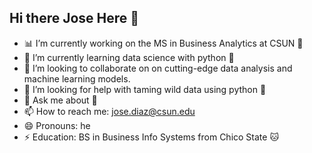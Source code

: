 ## Hi there Jose Here 👋

- 📊 I’m currently working on the MS in Business Analytics at CSUN 🌇
- 🌱 I’m currently learning data science with python 🐍
- 👯 I’m looking to collaborate on on cutting-edge data analysis and machine learning models.
- 🤔 I’m looking for help with taming wild data using python 🐍
- 💬 Ask me about 🥑
- 📫 How to reach me: jose.diaz@csun.edu
- 😄 Pronouns: he
- ⚡ Education: BS in Business Info Systems from Chico State 🐱

<!--
**josedata6/josedata6** is a ✨ _special_ ✨ repository because its `README.md` (this file) appears on your GitHub profile.

Here are some ideas to get you started:


-->
